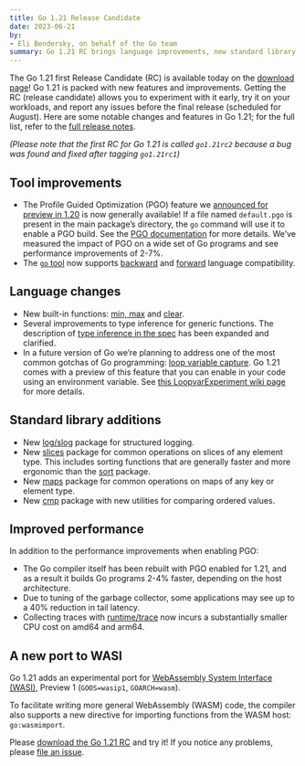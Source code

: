 ```yaml
---
title: Go 1.21 Release Candidate
date: 2023-06-21
by:
- Eli Bendersky, on behalf of the Go team
summary: Go 1.21 RC brings language improvements, new standard library packages, PGO GA, backward and forward compatibility in the toolchain and faster builds.
---
```


The Go 1.21 first Release Candidate (RC) is available today on the [download
page](/dl/#go1.21rc2)! Go 1.21 is packed with new features and improvements.
Getting the RC (release candidate) allows you to experiment with it early, try
it on your workloads, and report any issues before the final release (scheduled
for August). Here are some notable changes and features in Go 1.21; for the full
list, refer to the [full release notes](https://tip.golang.org/doc/go1.21).

*(Please note that the first RC for Go 1.21 is called `go1.21rc2`
because a bug was found and fixed after tagging `go1.21rc1`)*

## Tool improvements

- The Profile Guided Optimization (PGO) feature we [announced for preview in
  1.20](/blog/pgo-preview) is now generally available! If a file named
  `default.pgo` is present in the main package’s directory, the `go` command
  will use it to enable a PGO build. See the [PGO documentation](/doc/pgo) for
  more details. We’ve measured the impact of PGO on a wide set of Go programs and
  see performance improvements of 2-7%.
- The [`go` tool](/cmd/go) now supports [backward](https://tip.golang.org/doc/godebug)
  and [forward](/doc/toolchain) language compatibility.

## Language changes

- New built-in functions: [min, max](https://tip.golang.org/ref/spec#Min_and_max)
  and [clear](https://tip.golang.org/ref/spec#Clear).
- Several improvements to type inference for generic functions. The description of
  [type inference in the spec](https://tip.golang.org/ref/spec#Type_inference)
  has been expanded and clarified.
- In a future version of Go we’re planning to address one of the most common
  gotchas of Go programming:
  [loop variable capture](https://go.dev/wiki/CommonMistakes).
  Go 1.21 comes with a preview of this feature that you can enable in your code
  using an environment variable. See [this LoopvarExperiment wiki
  page](https://go.dev/wiki/LoopvarExperiment) for more details.

## Standard library additions

- New [log/slog](https://tip.golang.org/pkg/log/slog) package for structured logging.
- New [slices](https://tip.golang.org/pkg/slices) package for common operations
  on slices of any element type. This includes sorting functions that are generally
  faster and more ergonomic than the [sort](https://tip.golang.org/pkg/sort) package.
- New [maps](https://tip.golang.org/pkg/maps) package for common operations on maps
  of any key or element type.
- New [cmp](https://tip.golang.org/pkg/cmp) package with new utilities for comparing
  ordered values.

## Improved performance

In addition to the performance improvements when enabling PGO:

- The Go compiler itself has been rebuilt with PGO enabled for 1.21, and as a
  result it builds Go programs 2-4% faster, depending on the host architecture.
- Due to tuning of the garbage collector, some applications may see up to a 40%
  reduction in tail latency.
- Collecting traces with [runtime/trace](https://pkg.go.dev/runtime/trace) now
  incurs a substantially smaller CPU cost on amd64 and arm64.

## A new port to WASI

Go 1.21 adds an experimental port for [WebAssembly System Interface (WASI)](https://wasi.dev/),
Preview 1 (`GOOS=wasip1`, `GOARCH=wasm`).

To facilitate writing more general WebAssembly (WASM) code, the compiler also
supports a new directive for importing functions from the WASM host:
`go:wasmimport`.

Please [download the Go 1.21 RC](/dl/#go1.21rc2) and try it! If you notice any
problems, please [file an issue](/issue/new).
